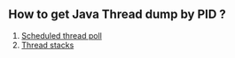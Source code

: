 ## How to get Java Thread dump by PID ? 
1. [Scheduled thread poll](https://josephmate.github.io/2021-10-03-my-bug-used-up-100cpu-or-did-it/)
2. [Thread stacks](https://blog.jamesdbloom.com/JVMInternals.html#threads)
